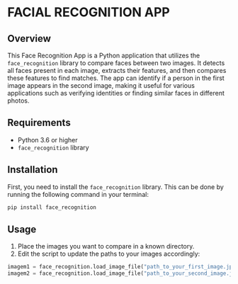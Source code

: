 # FACIAL RECOGNITION APP

## Overview

This Face Recognition App is a Python application that utilizes the `face_recognition` library to compare faces between two images. It detects all faces present in each image, extracts their features, and then compares these features to find matches. The app can identify if a person in the first image appears in the second image, making it useful for various applications such as verifying identities or finding similar faces in different photos.

## Requirements

- Python 3.6 or higher
- `face_recognition` library

## Installation

First, you need to install the `face_recognition` library. This can be done by running the following command in your terminal:

```python
pip install face_recognition
```

## Usage

1. Place the images you want to compare in a known directory.
2. Edit the script to update the paths to your images accordingly:

```python
imagem1 = face_recognition.load_image_file("path_to_your_first_image.jpg")
imagem2 = face_recognition.load_image_file("path_to_your_second_image.jpg")


```
